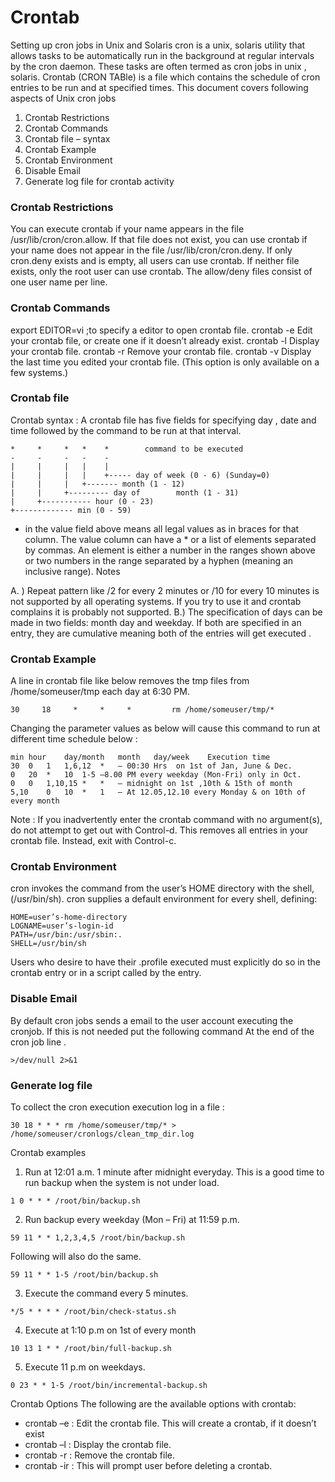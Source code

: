 # Crontab

Setting up cron jobs in Unix and Solaris
cron is a unix, solaris utility that allows tasks to be automatically run in the background at regular intervals by the cron daemon. These tasks are often termed as cron jobs in unix , solaris.  Crontab (CRON TABle) is a file which contains the schedule of cron entries to be run and at specified times.
This document covers following aspects of Unix cron jobs

1. Crontab Restrictions
2. Crontab Commands
3. Crontab file – syntax
4. Crontab Example
5. Crontab Environment
6. Disable Email
7. Generate log file for crontab activity

### Crontab Restrictions
You can execute crontab if your name appears in the file /usr/lib/cron/cron.allow. If that file does not exist, you can use crontab if your name does not appear in the file /usr/lib/cron/cron.deny.
If only cron.deny exists and is empty, all users can use crontab. If neither file exists, only the root user can use crontab. The allow/deny files consist of one user name per line.

### Crontab Commands
export EDITOR=vi ;to specify a editor to open crontab file.
crontab -e    Edit your crontab file, or create one if it doesn’t already exist.
crontab -l      Display your crontab file.
crontab -r      Remove your crontab file.
crontab -v      Display the last time you edited your crontab file. (This option is only available on a few systems.)

### Crontab file
Crontab syntax :
A crontab file has five fields for specifying day , date and time followed by the command to be run at that interval.

```
*     *     *   *    *        command to be executed
-     -     -   -    -
|     |     |   |    |
|     |     |   |    +----- day of week (0 - 6) (Sunday=0)
|     |     |   +------- month (1 - 12)
|     |     +--------- day of        month (1 - 31)
|     +----------- hour (0 - 23)
+------------- min (0 - 59)
```

* in the value field above means all legal values as in braces for that column.
The value column can have a * or a list of elements separated by commas. An element is either a number in the ranges shown above or two numbers in the range separated by a hyphen (meaning an inclusive range).
Notes

A. ) Repeat pattern like /2 for every 2 minutes or /10 for every 10 minutes is not supported by all operating systems. If you try to use it and crontab complains it is probably not supported.
B.) The specification of days can be made in two fields: month day and weekday. If both are specified in an entry, they are cumulative meaning both of the entries will get executed .

### Crontab Example
A line in crontab file like below removes the tmp files from /home/someuser/tmp each day at 6:30 PM.
```
30     18     *     *     *         rm /home/someuser/tmp/*
```

Changing the parameter values as below will cause this command to run at different time schedule below :
```
min	hour	day/month	month	day/week	Execution time
30	0	1	1,6,12	*	– 00:30 Hrs  on 1st of Jan, June & Dec.
0	20	*	10	1-5	–8.00 PM every weekday (Mon-Fri) only in Oct.
0	0	1,10,15	*	*	– midnight on 1st ,10th & 15th of month
5,10	0	10	*	1	– At 12.05,12.10 every Monday & on 10th of every month

```

Note : If you inadvertently enter the crontab command with no argument(s), do not attempt to get out with Control-d. This removes all entries in your crontab file. Instead, exit with Control-c.

### Crontab Environment
cron invokes the command from the user’s HOME directory with the shell, (/usr/bin/sh).
cron supplies a default environment for every shell, defining:
```
HOME=user’s-home-directory
LOGNAME=user’s-login-id
PATH=/usr/bin:/usr/sbin:.
SHELL=/usr/bin/sh
```

Users who desire to have their .profile executed must explicitly do so in the crontab entry or in a script called by the entry.

### Disable Email
By default cron jobs sends a email to the user account executing the cronjob. If this is not needed put the following command At the end of the cron job line .
```
>/dev/null 2>&1
```

### Generate log file
To collect the cron execution execution log in a file :
```
30 18 * * * rm /home/someuser/tmp/* > /home/someuser/cronlogs/clean_tmp_dir.log
```

Crontab examples
1. Run at 12:01 a.m. 1 minute after midnight everyday. This is a good time to run backup when the system is not under load.
```
1 0 * * * /root/bin/backup.sh
```
2. Run backup every weekday (Mon – Fri) at 11:59 p.m.
```
59 11 * * 1,2,3,4,5 /root/bin/backup.sh
```
Following will also do the same.
```
59 11 * * 1-5 /root/bin/backup.sh
```
3. Execute the command every 5 minutes.
```
*/5 * * * * /root/bin/check-status.sh
```
4. Execute at 1:10 p.m on 1st of every month
```
10 13 1 * * /root/bin/full-backup.sh
```
5. Execute 11 p.m on weekdays.
```
0 23 * * 1-5 /root/bin/incremental-backup.sh
```

Crontab Options
The following are the available options with crontab:
* crontab –e : Edit the crontab file. This will create a crontab, if it doesn’t exist
* crontab –l : Display the crontab file.
* crontab -r : Remove the crontab file.
* crontab -ir : This will prompt user before deleting a crontab.
